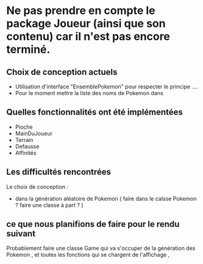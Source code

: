 # Ne pas prendre en compte le package Joueur (ainsi que son contenu) car il n'est pas encore terminé.

## Choix de conception actuels
- Utilisation d'interface "EnsemblePokemon" pour respecter le principe ....
- Pour le moment mettre la liste des noms de Pokemon dans 



## Quelles fonctionnalités ont été implémentées 
- Pioche 
- MainDuJoueur
- Terrain
- Defausse
- Affinités

## Les difficultés rencontrées 
Le choix de conception : 
- dans la génération aléatoire de Pokemon ( faire dans le calsse Pokemon ? faire une classe à part ? )


## ce que nous planifions de faire pour le rendu suivant
Probablement faire une classe Game qui va s'occuper de la génération des Pokemon , et toutes les fonctions qui se chargent de l'affichage , 